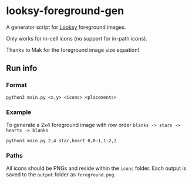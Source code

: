 # looksy-foreground-gen

A generator script for [Looksy](https://prodzpod.github.io/witness/editor.html) foreground images.

Only works for in-cell icons (no support for in-path icons).

Thanks to Mak for the foreground image size equation!

## Run info

### Format
```shell
python3 main.py <x,y> <icons> <placements>
```

### Example
To generate a 2x4 foreground image with row order `blanks -> stars -> hearts -> blanks`
```shell
python3 main.py 2,4 star,heart 0,0-1,1-2,2
```

### Paths
All icons should be PNGs and reside within the `icons` folder. Each output is saved to the `output` folder as `foreground.png`.